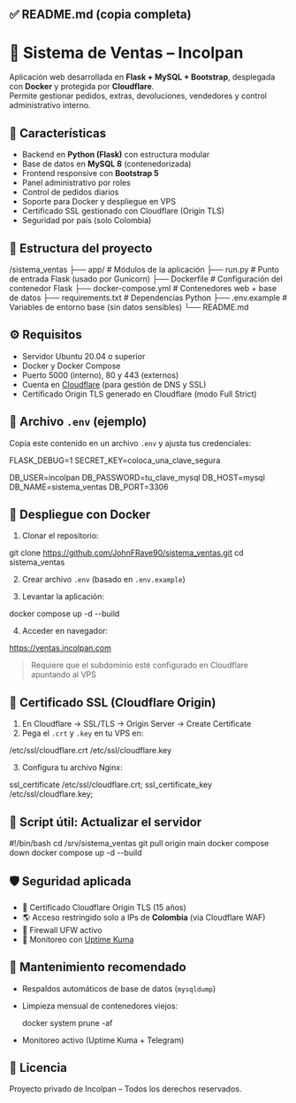 ## ✅ README.md (copia completa)

# 🥖 Sistema de Ventas – Incolpan

Aplicación web desarrollada en **Flask + MySQL + Bootstrap**, desplegada con **Docker** y protegida por **Cloudflare**.  
Permite gestionar pedidos, extras, devoluciones, vendedores y control administrativo interno.


## 🚀 Características

- Backend en **Python (Flask)** con estructura modular
- Base de datos en **MySQL 8** (contenedorizada)
- Frontend responsive con **Bootstrap 5**
- Panel administrativo por roles
- Control de pedidos diarios
- Soporte para Docker y despliegue en VPS
- Certificado SSL gestionado con Cloudflare (Origin TLS)
- Seguridad por país (solo Colombia)


## 📁 Estructura del proyecto


/sistema\_ventas
├── app/                  # Módulos de la aplicación
├── run.py                # Punto de entrada Flask (usado por Gunicorn)
├── Dockerfile            # Configuración del contenedor Flask
├── docker-compose.yml    # Contenedores web + base de datos
├── requirements.txt      # Dependencias Python
├── .env.example          # Variables de entorno base (sin datos sensibles)
└── README.md


## ⚙️ Requisitos

- Servidor Ubuntu 20.04 o superior
- Docker y Docker Compose
- Puerto 5000 (interno), 80 y 443 (externos)
- Cuenta en [Cloudflare](https://cloudflare.com) (para gestión de DNS y SSL)
- Certificado Origin TLS generado en Cloudflare (modo Full Strict)


## 🔐 Archivo `.env` (ejemplo)

Copia este contenido en un archivo `.env` y ajusta tus credenciales:

FLASK_DEBUG=1
SECRET_KEY=coloca_una_clave_segura

DB_USER=incolpan
DB_PASSWORD=tu_clave_mysql
DB_HOST=mysql
DB_NAME=sistema_ventas
DB_PORT=3306


## 🐳 Despliegue con Docker

1. Clonar el repositorio:


git clone https://github.com/JohnFRave90/sistema_ventas.git
cd sistema_ventas


2. Crear archivo `.env` (basado en `.env.example`)

3. Levantar la aplicación:


docker compose up -d --build


4. Acceder en navegador:


https://ventas.incolpan.com


> Requiere que el subdominio esté configurado en Cloudflare apuntando al VPS



## 🧾 Certificado SSL (Cloudflare Origin)

1. En Cloudflare → SSL/TLS → Origin Server → Create Certificate
2. Pega el `.crt` y `.key` en tu VPS en:


/etc/ssl/cloudflare.crt
/etc/ssl/cloudflare.key


3. Configura tu archivo Nginx:


ssl_certificate     /etc/ssl/cloudflare.crt;
ssl_certificate_key /etc/ssl/cloudflare.key;


## 🔄 Script útil: Actualizar el servidor


#!/bin/bash
cd /srv/sistema_ventas
git pull origin main
docker compose down
docker compose up -d --build


## 🛡️ Seguridad aplicada

* 🔐 Certificado Cloudflare Origin TLS (15 años)
* 🌎 Acceso restringido solo a IPs de **Colombia** (via Cloudflare WAF)
* 🧱 Firewall UFW activo
* 🧠 Monitoreo con [Uptime Kuma](https://github.com/louislam/uptime-kuma)


## 🧠 Mantenimiento recomendado

* Respaldos automáticos de base de datos (`mysqldump`)
* Limpieza mensual de contenedores viejos:


  docker system prune -af

* Monitoreo activo (Uptime Kuma + Telegram)



## 📄 Licencia

Proyecto privado de Incolpan – Todos los derechos reservados.